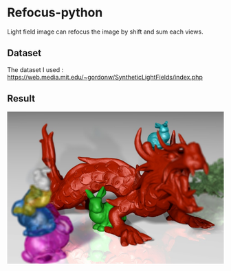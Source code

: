 # Refocus-python
Light field image can refocus the image by shift and sum each views.

## Dataset
The dataset I used : https://web.media.mit.edu/~gordonw/SyntheticLightFields/index.php


## Result
![Result](Test.jpg "Title-1")
